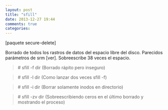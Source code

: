 ```yaml
---
layout: post
title: "sfill"
date: 2013-12-27 19:44
comments: true
categories: 
---
```

[paquete secure-delete]

Borrado de todos los rastros de datos del espacio libre del disco. Parecidos parámetros de srm [ver]. Sobreescribe 38 veces el espacio.

>\# sfill -f dir (Borrado rápito pero inseguro)

>\# sfill -l dir (Como lanzar dos veces sfill -f)

>\# sfill -i dir (Borrar solamente inodos en directorio)

>\# sfill -zv dir (Sobreescribiendo ceros en el último borrado y mostrando el proceso)

